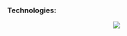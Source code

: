 ### Technologies:
<p align="center">
  <a href="https://skillicons.dev">
    <img src="https://skillicons.dev/icons?i=figma,apple,swift,react,nodejs,express,dotnet,python,html,css,javascript,typescript,azure,docker" />
  </a>
</p>









